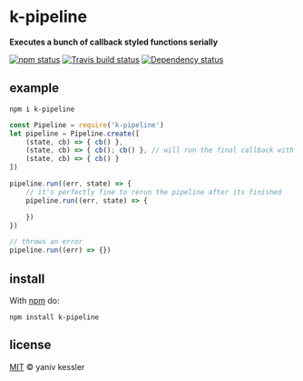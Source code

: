 # k-pipeline

**Executes a bunch of callback styled functions serially**

[![npm status](http://img.shields.io/npm/v/k-pipeline.svg?style=flat-square)](https://www.npmjs.org/package/k-pipeline) [![Travis build status](https://img.shields.io/travis/kessler/node-k-pipeline.svg?style=flat-square&label=travis)](http://travis-ci.org/kessler/node-k-pipeline) [![Dependency status](https://img.shields.io/david/kessler/node-k-pipeline.svg?style=flat-square)](https://david-dm.org/kessler/node-k-pipeline)

## example

`npm i k-pipeline`

```js
const Pipeline = require('k-pipeline')
let pipeline = Pipeline.create([
    (state, cb) => { cb() },
    (state, cb) => { cb(); cb() }, // will run the final callback with an error because this callback was called twice
    (state, cb) => { cb() }
])

pipeline.run((err, state) => {
    // it's perfectly fine to rerun the pipeline after its finished
    pipeline.run((err, state) => {

    })
})

// throws an error
pipeline.run((err) => {})
```

## install

With [npm](https://npmjs.org) do:

```
npm install k-pipeline
```

## license

[MIT](http://opensource.org/licenses/MIT) © yaniv kessler
